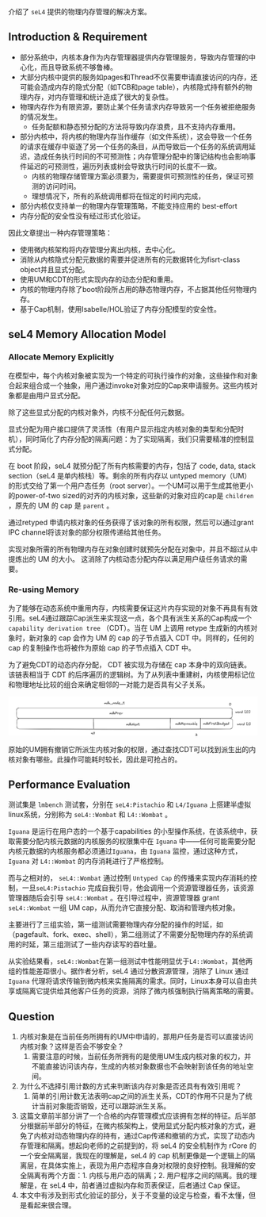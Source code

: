 介绍了 `seL4` 提供的物理内存管理的解决方案。

## Introduction & Requirement

- 部分系统中，内核本身作为内存管理器提供内存管理服务，导致内存管理的中心化，而且导致系统不够鲁棒。
- 大部分内核中提供的服务如pages和Thread不仅需要申请直接访问的内存，还可能会造成内存的隐式分配（如TCB和page table），内核隐式持有额外的物理内存，对内存管理和统计造成了很大的复杂性。
- 物理内存作为有限资源，要防止某个任务请求内存导致另一个任务被拒绝服务的情况发生。
	- 任务配额和静态预分配的方法将导致内存浪费，且不支持内存重用。
- 部分内核中，将内核的物理内存当作缓存（如文件系统），这会导致一个任务的请求在缓存中驱逐了另一个任务的条目，从而导致后一个任务的系统调用延迟，造成任务执行时间的不可预测性；内存管理分配中的簿记结构也会影响事件延迟的可预测性，遍历列表或树会导致执行时间的长度不一致。
	- 内核的物理存储管理方案必须要为，需要提供可预测性的任务，保证可预测的访问时间。
	- 理想情况下，所有的系统调用都将在恒定的时间内完成，
- 部分内核仅支持单一的物理内存管理策略，不能支持应用的 best-effort
- 内存分配的安全性没有经过形式化验证。

因此文章提出一种内存管理策略：
- 使用微内核架构将内存管理分离出内核，去中心化。
- 消除从内核隐式分配元数据的需要并促进所有的元数据转化为fisrt-class object并且显式分配。
- 使用UM和CDT的形式实现内存的动态分配和重用。
- 内核的物理内存除了boot阶段所占用的静态物理内存，不占据其他任何物理内存。
- 基于Cap机制，使用Isabelle/HOL验证了内存分配模型的安全性。


## seL4 Memory Allocation Model

### Allocate Memory Explicitly

在模型中，每个内核对象被实现为一个特定的可执行操作的对象，这些操作和对象合起来组合成一个抽象，用户通过invoke对象对应的Cap来申请服务。这些内核对象都是由用户显式分配。

除了这些显式分配的内核对象外，内核不分配任何元数据。

显式分配为用户接口提供了灵活性（有用户显示指定内核对象的类型和分配时机），同时简化了内存分配的隔离问题：为了实现隔离，我们只需要精准的控制显式分配。

在 boot 阶段，seL4 就预分配了所有内核需要的内存，包括了 code, data, stack section（seL4 是单内核栈）等。剩余的所有内存以 untyped memory（UM）的形式交给了第一个用户态任务（root server）。一个UM可以用于生成其他更小的power-of-two sized的对齐的内核对象，这些新的对象对应的cap是 `children` ，原先的 UM 的 cap 是 `parent` 。

通过retyped 申请内核对象的任务获得了该对象的所有权限，然后可以通过grant IPC channel将该对象的部分权限传递给其他任务。

实现对象所需的所有物理内存在对象创建时就预先分配在对象中，并且不超过从中提炼出的 UM 的大小。 这消除了内核动态分配内存以满足用户级任务请求的需要。

### Re-using Memory

为了能够在动态系统中重用内存，内核需要保证这片内存实现的对象不再具有有效引用。seL4通过跟踪Cap派生来实现这一点，各个具有派生关系的Cap构成一个 `capability derivation tree` （CDT）。当在 UM 上调用 retype 生成新的内核对象时，新对象的 cap 会作为 UM 的 cap 的子节点插入 CDT 中。同样的，任何的 cap 的复制操作也将被作为原始 cap 的子节点插入 CDT 中。

为了避免CDT的动态内存分配， CDT 被实现为存储在 cap 本身中的双向链表。该链表相当于 CDT 的后序遍历的逻辑树。为了从列表中重建树，内核使用标记位和物理地址比较的组合来确定相邻的一对能力是否具有父子关系。

![](../image/Pasted-image-20230301115105.png)

原始的UM拥有撤销它所派生内核对象的权限，通过查找CDT可以找到派生出的内核对象有哪些。此操作可能耗时较长，因此是可抢占的。


## Performance Evaluation

测试集是 `lmbench` 测试套，分别在 `seL4:Pistachio` 和 `L4/Iguana` 上搭建半虚拟linux系统，分别称为 `seL4::Wombat` 和 `L4::Wombat` 。

`Iguana` 是运行在用户态的一个基于capabilities 的小型操作系统，在该系统中，获取需要分配内核元数据的内核服务的权限集中在 `Iguana` 中——任何可能需要分配内核元数据的内核服务都必须通过`Iguana`，由 `Iguana` 监控，通过这种方式， `Iguana` 对 `L4::Wombat` 的内存消耗进行了严格控制。

而与之相对的， `seL4::Wombat` 通过控制 `Untyped Cap` 的传播来实现内存消耗的控制，一旦`seL4:Pistachio` 完成自我引导，他会调用一个资源管理器任务，该资源管理器随后会引导 `seL4::Wombat` 。在引导过程中，资源管理器 grant `seL4::Wombat` 一组 UM cap，从而允许它直接分配、取消和管理内核对象。

主要进行了三组实验，第一组测试需要物理内存分配的操作的时延，如（pagefault、fork、exec、shell），第二组测试了不需要分配物理内存的系统调用的时延，第三组测试了一些内存读写的吞吐量。

从实验结果看，`seL4::Wombat`在第一组测试中性能明显优于`L4::Wombat`，其他两组的性能差距很小。据作者分析，seL4 通过分散资源管理，消除了 Linux 通过 `Iguana` 代理将请求传输到微内核来实施隔离的需求。同时，Linux本身可以自由共享或隔离它提供给其他客户任务的资源，消除了微内核强制执行隔离策略的需要。

## Question

1. 内核对象是在当前任务所拥有的UM中申请的，那用户任务是否可以直接访问内核对象？这样是否会不够安全？
	1. 需要注意的时候，当前任务所拥有的是使用UM生成内核对象的权力，并不能直接访问该内存，生成的内核对象数据也不会映射到该任务的地址空间。
2. 为什么不选择引用计数的方式来判断该内存对象是否还具有有效引用呢？
	1. 简单的引用计数无法表明cap之间的派生关系，CDT的作用不只是为了统计当前对象能否销毁，还可以跟踪派生关系。
3. 这篇文章前半部分讲了一个合格的内存管理模式应该拥有怎样的特征。后半部分根据前半部分的特征，在微内核架构上，使用显式分配内核对象的方式，避免了内核对动态物理内存的持有，通过Cap传递和撤销的方式，实现了动态内存管理和隔离。想起向老师的之前提到的，将 seL4 的安全机制作为 rCore 的一个安全隔离层，我现在的理解是，seL4 的 cap 机制更像是一个逻辑上的隔离层，在具体实施上，表现为用户态程序自身对权限的良好控制。我理解的安全隔离有两个方面：1. 内核与用户态的隔离；2. 用户程序之间的隔离。我的理解是，在 seL4 中，前者通过虚拟内存和页表保证，后者通过 Cap 保证。
4. 本文中有涉及到形式化验证的部分，关于不变量的设定与检查，看不太懂，但是看起来很合理。





